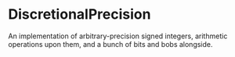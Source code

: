 # DiscretionalPrecision

An implementation of arbitrary-precision signed integers, arithmetic operations upon them, and a bunch of bits and bobs alongside.
